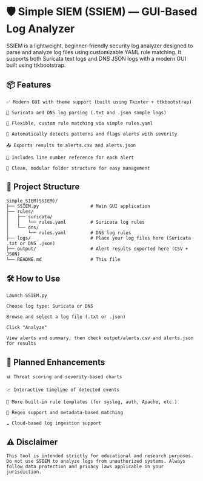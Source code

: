 # 🛡️ Simple SIEM (SSIEM) — GUI-Based Log Analyzer

SSIEM is a lightweight, beginner-friendly security log analyzer designed to parse and analyze log files using customizable YAML rule matching.
It supports both Suricata text logs and DNS JSON logs with a modern GUI built using ttkbootstrap.

## 📦 Features

    ✅ Modern GUI with theme support (built using Tkinter + ttkbootstrap)

    🧩 Suricata and DNS log parsing (.txt and .json sample logs)

    🧠 Flexible, custom rule matching via simple rules.yaml

    🧪 Automatically detects patterns and flags alerts with severity

    📤 Exports results to alerts.csv and alerts.json

    🔢 Includes line number reference for each alert

    📁 Clean, modular folder structure for easy management
    
## 📁 Project Structure

    Simple_SIEM(SSIEM)/
    ├── SSIEM.py                   # Main GUI application
    ├── rules/
    │   ├── suricata/
    │   │   └── rules.yaml         # Suricata log rules
    │   └── dns/
    │       └── rules.yaml         # DNS log rules
    ├── logs/                      # Place your log files here (Suricata .txt or DNS .json)
    ├── output/                    # Alert results exported here (CSV + JSON)
    └── README.md                  # This file

## 🛠️ How to Use

    Launch SSIEM.py

    Choose log type: Suricata or DNS

    Browse and select a log file (.txt or .json)

    Click "Analyze"

    View alerts and summary, then check output/alerts.csv and alerts.json for results

## 🔮 Planned Enhancements

    📊 Threat scoring and severity-based charts

    📈 Interactive timeline of detected events

    🧱 More built-in rule templates (for syslog, auth, Apache, etc.)

    💬 Regex support and metadata-based matching

    ☁️ Cloud-based log ingestion support

## ⚠️ Disclaimer

    This tool is intended strictly for educational and research purposes. Do not use SSIEM to analyze logs from unauthorized systems. Always follow data protection and privacy laws applicable in your jurisdiction.
